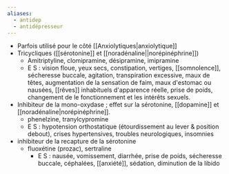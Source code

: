 ```yaml
---
aliases:
  - antidep
  - antidépresseur
---
```

- Parfois utilisé pour le côté [[Anxiolytiques|anxiolytique]]
- Tricycliques ([[sérotonine]] et [[noradénaline||norépinéphrine]])
	- Amitriptyline, clomipramine, désipramine, imipramine
	- E S  : vision floue, yeux secs, constipation, vertiges, [[somnolence]], sécheresse buccale, agitation, transpiration excessive, maux de têtes, augmentation de la sensation de faim, maux d'estomac ou nausées, [[rêves]] inhabituels d'apparence réelle, prise de poids, changement de le fonctionnement et les intérêts sexuels. 
- Inhibiteur de la mono-oxydase ; effet sur la sérotonine, [[dopamine]] et [[noradénaline|norépinéphrine]]. 
	- phenelzine, tranylcypromine
	- E S : hypotension orthostatique (étourdissement au lever & position debout), crises hypertensives, troubles neurologiques, insomnies 
- inhibiteur de la recapture de la sérotonine
	- fluoxétine (prozac), sertraline 
		- E S : nausée, vomissement, diarrhée, prise de poids, sécheresse buccale, céphalées, [[anxiété]], sédation, diminution de la libido 